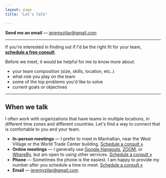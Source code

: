 ```yaml
---
layout: page
title: "Let's Talk"

---
```


**Send me an email** — [jeremyzilar@gmail.com](mailto:jeremyzilar@gmail.com)

---

If you're interested in finding out if I'd be the right fit for your team, [**schedule a free consult**](https://calendly.com/jeremyzilar/online).

Before we meet, it would be helpful for me to know more about:
- your team composition (size, skills, location, etc..)
- what role you play on the team
- some of the top problems you'd like to solve
- current goals or objectives

---

## When we talk

I often work with organizations that have teams in multiple locations, in different time zones and different countries. Let's find a way to connect that is comfortable to you and your team.

- **In-person meetings** — I prefer to meet in Manhattan, near the West Village or the World Trade Center building. [Schedule a consult »](https://calendly.com/jeremyzilar/in-person)
- **Online meetings** — I generally use [Google Hangouts](https://hangouts.google.com/), [ZOOM](https://zoom.us/), or [WhereBy](https://whereby.com/), but am open to using other services. [Schedule a consult »](https://calendly.com/jeremyzilar/online)
- **Phone** — Sometimes the phone is the easiest. I am happy to provide my number after you schedule a time to meet. [Schedule a consult »](https://calendly.com/jeremyzilar/online)
- **Email** — [jeremyzilar@gmail.com](mailto:jeremyzilar@gmail.com)
